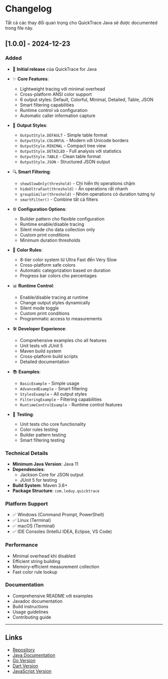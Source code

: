 # Changelog

Tất cả các thay đổi quan trọng cho QuickTrace Java sẽ được documented trong file này.

## [1.0.0] - 2024-12-23

### Added
- 🎉 **Initial release** của QuickTrace for Java
- ✨ **Core Features**:
  - Lightweight tracing với minimal overhead
  - Cross-platform ANSI color support
  - 6 output styles: Default, Colorful, Minimal, Detailed, Table, JSON
  - Smart filtering capabilities
  - Runtime control và configuration
  - Automatic caller information capture

- 🎨 **Output Styles**:
  - `OutputStyle.DEFAULT` - Simple table format
  - `OutputStyle.COLORFUL` - Modern với Unicode borders
  - `OutputStyle.MINIMAL` - Compact tree view
  - `OutputStyle.DETAILED` - Full analysis với statistics
  - `OutputStyle.TABLE` - Clean table format
  - `OutputStyle.JSON` - Structured JSON output

- 🔍 **Smart Filtering**:
  - `showSlowOnly(threshold)` - Chỉ hiển thị operations chậm
  - `hideUltraFast(threshold)` - Ẩn operations rất nhanh
  - `groupSimilar(threshold)` - Nhóm operations có duration tương tự
  - `smartFilter()` - Combine tất cả filters

- ⚙️ **Configuration Options**:
  - Builder pattern cho flexible configuration
  - Runtime enable/disable tracing
  - Silent mode cho data collection only
  - Custom print conditions
  - Minimum duration thresholds

- 🎯 **Color Rules**:
  - 8-tier color system từ Ultra Fast đến Very Slow
  - Cross-platform safe colors
  - Automatic categorization based on duration
  - Progress bar colors cho percentages

- 📊 **Runtime Control**:
  - Enable/disable tracing at runtime
  - Change output styles dynamically
  - Silent mode toggle
  - Custom print conditions
  - Programmatic access to measurements

- 🛠️ **Developer Experience**:
  - Comprehensive examples cho all features
  - Unit tests với JUnit 5
  - Maven build system
  - Cross-platform build scripts
  - Detailed documentation

- 📚 **Examples**:
  - `BasicExample` - Simple usage
  - `AdvancedExample` - Smart filtering
  - `StylesExample` - All output styles
  - `FilteringExample` - Filtering capabilities
  - `RuntimeControlExample` - Runtime control features

- 🧪 **Testing**:
  - Unit tests cho core functionality
  - Color rules testing
  - Builder pattern testing
  - Smart filtering testing

### Technical Details
- **Minimum Java Version**: Java 11
- **Dependencies**: 
  - Jackson Core for JSON output
  - JUnit 5 for testing
- **Build System**: Maven 3.6+
- **Package Structure**: `com.leduy.quicktrace`

### Platform Support
- ✅ Windows (Command Prompt, PowerShell)
- ✅ Linux (Terminal)
- ✅ macOS (Terminal)
- ✅ IDE Consoles (IntelliJ IDEA, Eclipse, VS Code)

### Performance
- Minimal overhead khi disabled
- Efficient string building
- Memory-efficient measurement collection
- Fast color rule lookup

### Documentation
- Comprehensive README với examples
- Javadoc documentation
- Build instructions
- Usage guidelines
- Contributing guide

---

## Links
- [Repository](https://github.com/LeDuyViet/quicktrace)
- [Java Documentation](README.md)
- [Go Version](../go/)
- [Dart Version](../dart/)
- [JavaScript Version](../js/)
